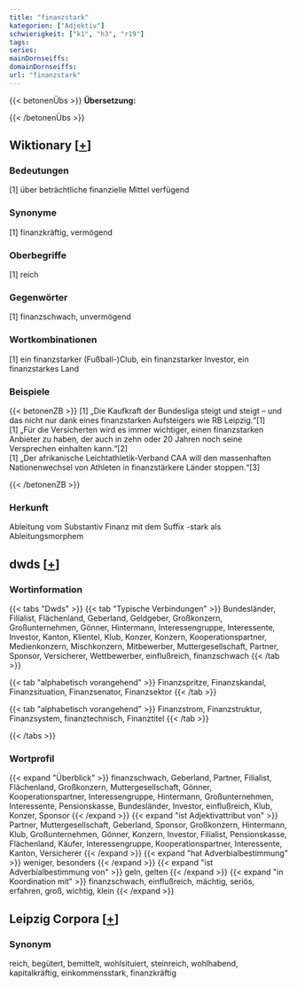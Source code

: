 ```yaml
---
title: "finanzstark"
kategorien: ["Adjektiv"]
schwierigkeit: ["k1", "h3", "r19"]
tags:
series:
mainDornseiffs:
domainDornseiffs:
url: "finanzstark"
---
```


{{< betonenÜbs >}}
**Übersetzung:**  
  
{{< /betonenÜbs >}}

## Wiktionary [[+](https://de.wiktionary.org/wiki/finanzstark)]

### Bedeutungen
[1] über beträchtliche finanzielle Mittel verfügend  

### Synonyme
[1] finanzkräftig, vermögend  

### Oberbegriffe
[1] reich  

### Gegenwörter
[1] finanzschwach, unvermögend  

### Wortkombinationen
[1] ein finanzstarker (Fußball-)Club, ein finanzstarker Investor, ein finanzstarkes Land  

### Beispiele
{{< betonenZB >}}
[1] „Die Kaufkraft der Bundesliga steigt und steigt – und das nicht nur dank eines finanzstarken Aufsteigers wie RB Leipzig.“[1]  
[1] „Für die Versicherten wird es immer wichtiger, einen finanzstarken Anbieter zu haben, der auch in zehn oder 20 Jahren noch seine Versprechen einhalten kann.“[2]  
[1] „Der afrikanische Leichtathletik-Verband CAA will den massenhaften Nationenwechsel von Athleten in finanzstärkere Länder stoppen.“[3]  

{{< /betonenZB >}}
### Herkunft
Ableitung vom Substantiv Finanz mit dem Suffix -stark als Ableitungsmorphem  



## dwds [[+](https://www.dwds.de/wb/finanzstark)]

### Wortinformation
{{< tabs "Dwds" >}}
{{< tab "Typische Verbindungen" >}}
Bundesländer, Filialist, Flächenland, Geberland, Geldgeber, Großkonzern, Großunternehmen, Gönner, Hintermann, Interessengruppe, Interessente, Investor, Kanton, Klientel, Klub, Konzer, Konzern, Kooperationspartner, Medienkonzern, Mischkonzern, Mitbewerber, Muttergesellschaft, Partner, Sponsor, Versicherer, Wettbewerber, einflußreich, finanzschwach
{{< /tab >}}

{{< tab "alphabetisch vorangehend" >}}
Finanzspritze, Finanzskandal, Finanzsituation, Finanzsenator, Finanzsektor
{{< /tab >}}

{{< tab "alphabetisch vorangehend" >}}
Finanzstrom, Finanzstruktur, Finanzsystem, finanztechnisch, Finanztitel
{{< /tab >}}

{{< /tabs >}}

### Wortprofil
{{< expand "Überblick" >}} finanzschwach, Geberland, Partner, Filialist, Flächenland, Großkonzern, Muttergesellschaft, Gönner, Kooperationspartner, Interessengruppe, Hintermann, Großunternehmen, Interessente, Pensionskasse, Bundesländer, Investor, einflußreich, Klub, Konzer, Sponsor {{< /expand >}}
{{< expand "ist Adjektivattribut von" >}} Partner, Muttergesellschaft, Geberland, Sponsor, Großkonzern, Hintermann, Klub, Großunternehmen, Gönner, Konzern, Investor, Filialist, Pensionskasse, Flächenland, Käufer, Interessengruppe, Kooperationspartner, Interessente, Kanton, Versicherer {{< /expand >}}
{{< expand "hat Adverbialbestimmung" >}} weniger, besonders {{< /expand >}}
{{< expand "ist Adverbialbestimmung von" >}} geln, gelten {{< /expand >}}
{{< expand "in Koordination mit" >}} finanzschwach, einflußreich, mächtig, seriös, erfahren, groß, wichtig, klein {{< /expand >}}

## Leipzig Corpora [[+](https://corpora.uni-leipzig.de/en/res?word=finanzstark&corpusId=deu_newscrawl-public_2018)]


### Synonym
reich, begütert, bemittelt, wohlsituiert, steinreich, wohlhabend, kapitalkräftig, einkommensstark, finanzkräftig

